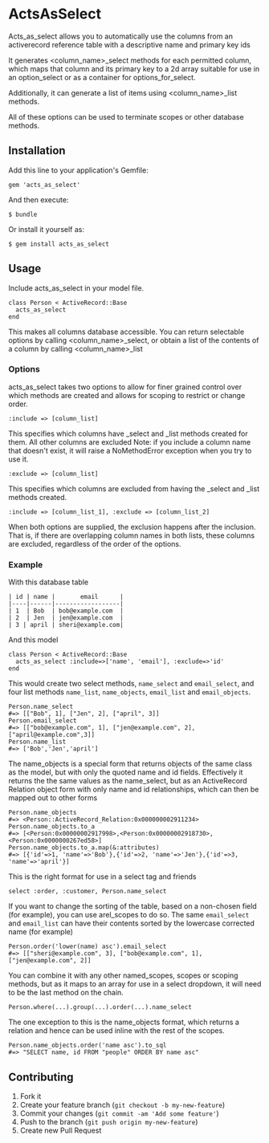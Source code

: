 # ActsAsSelect

Acts_as_select allows you to automatically use the columns from an activerecord reference table with a
descriptive name and primary key ids

It generates <column_name>_select methods for each permitted column, which maps that column and its primary
key to a 2d array suitable for use in an option_select or as a container for options_for_select.

Additionally, it can generate a list of items using <column_name>_list methods.

All of these options can be used to terminate scopes or other database methods.

## Installation

Add this line to your application's Gemfile:

    gem 'acts_as_select'

And then execute:

    $ bundle

Or install it yourself as:

    $ gem install acts_as_select

## Usage
Include acts_as_select in your model file.

    class Person < ActiveRecord::Base
      acts_as_select
    end

This makes all columns database accessible. You can return selectable options by calling <column_name>_select, or
obtain a list of the contents of a column by calling <column_name>_list

### Options
acts_as_select takes two options to allow for finer grained control over which methods are created and allows for scoping to restrict or change order.

    :include => [column_list]

This specifies which columns have _select and _list methods created for them. All other columns are excluded
Note: if you include a column name that doesn't exist, it will raise a NoMethodError exception when you try to use it.

    :exclude => [column_list]

This specifies which columns are excluded from having the _select and _list methods created.

    :include => [column_list_1], :exclude => [column_list_2]

When both options are supplied, the exclusion happens after the inclusion. That is, if there are overlapping column
names in both lists, these columns are excluded, regardless of the order of the options.

### Example

With this database table

    | id | name |       email      |
    |----|------|------------------|
    | 1  | Bob  | bob@example.com  |
    | 2  | Jen  | jen@example.com  |
    | 3 | april | sheri@example.com|

And this model

    class Person < ActiveRecord::Base
      acts_as_select :include=>['name', 'email'], :exclude=>'id'
    end

This would create two select methods, `name_select` and `email_select`,
and four list methods `name_list`, `name_objects`, `email_list` and `email_objects`.

    Person.name_select
    #=> [["Bob", 1], ["Jen", 2], ["april", 3]]
    Person.email_select
    #=> [["bob@example.com", 1], ["jen@example.com", 2], ["april@example.com",3]]
    Person.name_list
    #=> ['Bob','Jen','april']
    
The name_objects is a special form that returns objects of the same class as the model, but with only the 
quoted name and id fields. Effectively it returns the the same values as the name_select, but as an ActiveRecord 
Relation object form with only name and id relationships, which can then be mapped out to other forms
    
    Person.name_objects
    #=> <Person::ActiveRecord_Relation:0x000000002911234>
    Person.name_objects.to_a
    #=> [<Person:0x00000002917998>,<Person:0x00000002918730>,<Person:0x0000000267ed58>]
    Person.name_objects.to_a.map(&:attributes)
    #=> [{'id'=>1, 'name'=>'Bob'},{'id'=>2, 'name'=>'Jen'},{'id'=>3, 'name'=>'april'}] 

This is the right format for use in a select tag and friends

    select :order, :customer, Person.name_select

If you want to change the sorting of the table, based on a non-chosen field (for example), you can use
arel_scopes to do so. The same `email_select` and `email_list` can have their contents sorted by the 
lowercase corrected name (for example)

    Person.order('lower(name) asc').email_select
    #=> [["sheri@example.com", 3], ["bob@example.com", 1], ["jen@example.com", 2]]

You can combine it with any other named_scopes, scopes or scoping methods, but as it maps to an array
for use in a select dropdown, it will need to be the last method on the chain.

    Person.where(...).group(...).order(...).name_select
    
The one exception to this is the name_objects format, which returns a relation and hence
can be used inline with the rest of the scopes.

    Person.name_objects.order('name asc').to_sql
    #=> "SELECT name, id FROM "people" ORDER BY name asc"

## Contributing

1. Fork it
2. Create your feature branch (`git checkout -b my-new-feature`)
3. Commit your changes (`git commit -am 'Add some feature'`)
4. Push to the branch (`git push origin my-new-feature`)
5. Create new Pull Request
